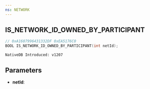 ```yaml
---
ns: NETWORK
---
```

## IS_NETWORK_ID_OWNED_BY_PARTICIPANT

```c
// 0xA1607996431332DF 0xEA5176C0
BOOL IS_NETWORK_ID_OWNED_BY_PARTICIPANT(int netId);
```

```
NativeDB Introduced: v1207
```

## Parameters
* **netId**:
